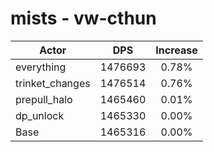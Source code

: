 # mists - vw-cthun
| Actor | DPS | Increase |
|---|:---:|:---:|
|everything|1476693|0.78%|
|trinket_changes|1476514|0.76%|
|prepull_halo|1465460|0.01%|
|dp_unlock|1465330|0.00%|
|Base|1465316|0.00%|
